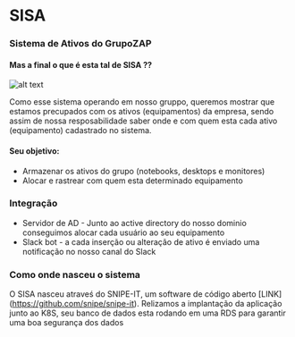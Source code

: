 # SISA
### Sistema de Ativos do GrupoZAP

#### Mas a final o que é esta tal de SISA ??

![alt text][logo]

[logo]: https://media.giphy.com/media/3oEjHAUOqG3lSS0f1C/giphy.gif

Como esse sistema operando em nosso gruppo, queremos mostrar que estamos precupados com os ativos (equipamentos) da empresa,
sendo assim de nossa resposabilidade saber onde e com quem esta cada ativo (equipamento) cadastrado no sistema.

#### Seu objetivo:

* Armazenar os ativos do grupo (notebooks, desktops e monitores)
* Alocar e rastrear com quem esta determinado equipamento

### Integração

* Servidor de AD - Junto ao active directory do nosso dominio conseguimos alocar cada usuário ao seu equipamento
* Slack bot - a cada inserção ou alteração de ativo é enviado uma notificação no nosso canal do Slack

### Como onde nasceu o sistema

O SISA nasceu atraveś do SNIPE-IT, um software de código aberto [LINK] (https://github.com/snipe/snipe-it).
Relizamos a implantação da aplicação junto ao K8S, seu banco de dados esta rodando em uma RDS
para garantir uma boa segurança dos dados



